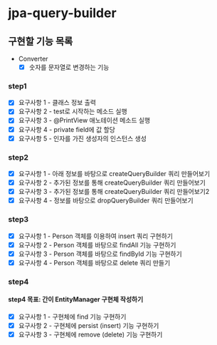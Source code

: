 # jpa-query-builder

## 구현할 기능 목록

- Converter
    - [x] 숫자를 문자열로 변경하는 기능

### step1

- [x] 요구사항 1 - 클래스 정보 출력
- [x] 요구사항 2 - test로 시작하는 메소드 실행
- [x] 요구사항 3 - @PrintView 애노테이션 메소드 실행
- [x] 요구사항 4 - private field에 값 할당
- [x] 요구사항 5 - 인자를 가진 생성자의 인스턴스 생성

### step2

- [x] 요구사항 1 - 아래 정보를 바탕으로 createQueryBuilder 쿼리 만들어보기
- [x] 요구사항 2 - 추가된 정보를 통해 createQueryBuilder 쿼리 만들어보기
- [x] 요구사항 3 - 추가된 정보를 통해 createQueryBuilder 쿼리 만들어보기2
- [x] 요구사항 4 - 정보를 바탕으로 dropQueryBuilder 쿼리 만들어보기

### step3

- [x] 요구사항 1 - Person 객체를 이용하여 insert 쿼리 구현하기
- [x] 요구사항 2 - Person 객체를 바탕으로 findAll 기능 구현하기
- [x] 요구사항 3 - Person 객체를 바탕으로 findById 기능 구현하기
- [x] 요구사항 4 - Person 객체를 바탕으로 delete 쿼리 만들기

### step4

#### step4 목표: 간이 EntityManager 구현체 작성하기

- [x] 요구사항 1 - 구현체에 find 기능 구현하기
- [x] 요구사항 2 - 구현체에 persist (insert) 기능 구현하기
- [x] 요구사항 3 - 구현체에 remove (delete) 기능 구현하기
